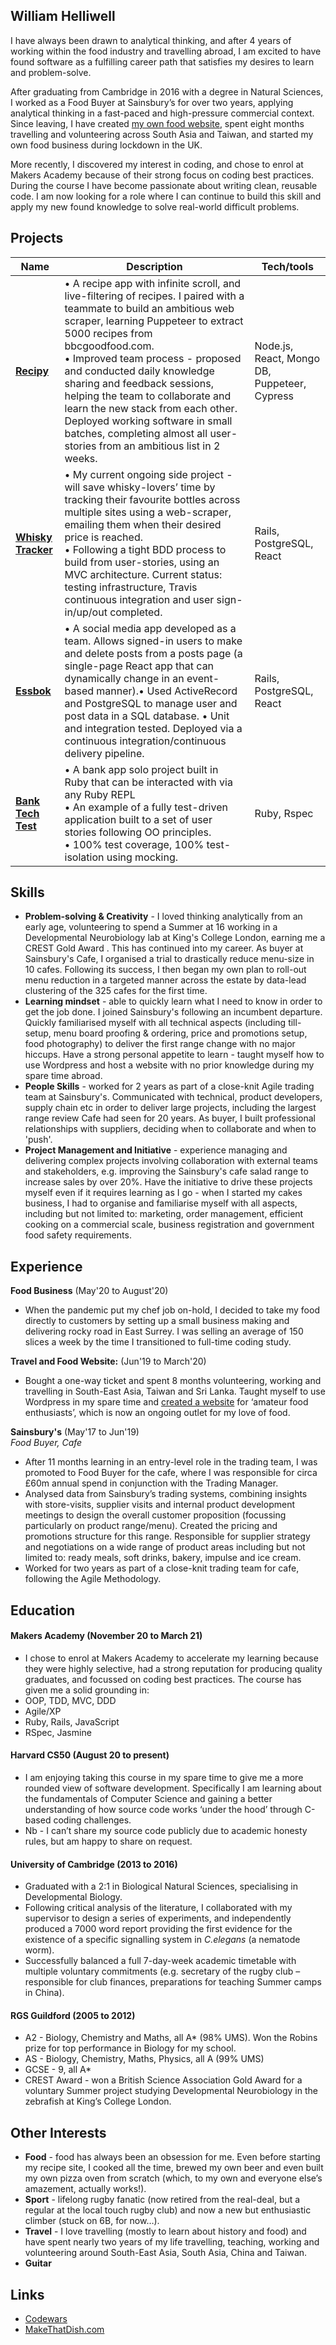 ## William Helliwell

I have always been drawn to analytical thinking, and after 4 years of working within the food industry and travelling abroad, I am excited to have found software as a fulfilling career path that satisfies my desires to learn and problem-solve.

After graduating from Cambridge in 2016 with a degree in Natural Sciences, I worked as a Food Buyer at Sainsbury’s for over two years, applying analytical thinking in a fast-paced and high-pressure commercial context. Since leaving, I have created [my own food website](https://makethatdish.com/), spent eight months travelling and volunteering across South Asia and Taiwan, and started my own food business during lockdown in the UK.

More recently, I discovered my interest in coding, and chose to enrol at Makers Academy because of their strong focus on coding best practices. During the course I have become passionate about writing clean, reusable code. I am now looking for a role where I can continue to build this skill and apply my new found knowledge to solve real-world difficult problems.


## Projects


| Name                         | Description       | Tech/tools        |
| ---------------------------- | ----------------- | ----------------- |
| [**Recipy**](https://github.com/Will-Helliwell/Recipy) | • A recipe app with infinite scroll, and  live-filtering of recipes. I paired with a teammate to build an ambitious web scraper, learning Puppeteer to extract 5000 recipes from bbcgoodfood.com. <br> • Improved team process - proposed and conducted daily knowledge sharing and feedback sessions, helping the team to collaborate and learn the new stack from each other. Deployed working software in small batches, completing almost all user-stories from an ambitious list in 2 weeks. | Node.js, React, Mongo DB, Puppeteer, Cypress|
| [**Whisky Tracker**](https://github.com/Will-Helliwell/whisky_tracker) | • My current ongoing side project - will save whisky-lovers’ time by tracking their favourite bottles across multiple sites using a web-scraper, emailing them when their desired price is reached. <br>• Following a tight BDD process to build from user-stories, using an MVC architecture. Current status: testing infrastructure, Travis continuous integration and user sign-in/up/out completed.| Rails, PostgreSQL, React |
| [**Essbok**](https://github.com/Will-Helliwell/essbok) | • A social media app developed as a team. Allows signed-in users to make and delete posts from a posts page (a single-page React app  that can dynamically change in an event-based manner).• Used ActiveRecord and PostgreSQL to manage user and post data in a SQL database. • Unit and integration tested. Deployed via a continuous integration/continuous delivery pipeline. | Rails, PostgreSQL, React |
| [**Bank Tech Test**](https://github.com/Will-Helliwell/bank_tech_test) | • A bank app solo project built in Ruby that can be interacted with via any Ruby REPL <br>• An example of a fully test-driven application built to a set of user stories following OO principles.<br>• 100% test coverage, 100% test-isolation using mocking. | Ruby, Rspec |




## Skills

- **Problem-solving & Creativity** - I loved thinking analytically from an early age, volunteering to spend a Summer at 16 working in a Developmental Neurobiology lab at King's College London, earning me  a CREST Gold Award . This has continued into my career. As buyer at Sainsbury's Cafe, I organised a trial to drastically reduce menu-size in 10 cafes. Following its success, I then began my own plan to roll-out menu reduction in a targeted manner across the estate by data-lead clustering of the 325 cafes for the first time.
- **Learning mindset** - able to quickly learn what I need to know in order to get the job done. I joined Sainsbury's following an incumbent departure. Quickly familiarised myself with all technical aspects (including till-setup, menu board proofing & ordering, price and promotions setup, food photography) to deliver the first range change with no major hiccups. Have a strong personal appetite to learn - taught myself how to use Wordpress and host a website with no prior knowledge during my spare time abroad.
- **People Skills** - worked for 2 years as part of a close-knit Agile trading team at Sainsbury's. Communicated with technical, product developers, supply chain etc in order to deliver large projects, including the largest range review Cafe had seen for 20 years. As buyer, I built professional relationships with suppliers, deciding when to collaborate and when to 'push'.
- **Project Management and Initiative** - experience managing and delivering complex projects involving collaboration with external teams and stakeholders, e.g. improving the Sainsbury's cafe salad range to increase sales by over 20%. Have the initiative to drive these projects myself even if it requires learning as I go - when I started my cakes business, I had to organise and familiarise myself with all aspects, including but not limited to: marketing, order management, efficient cooking on a commercial scale, business registration and government food safety requirements.

## Experience

**Food Business** (May'20 to August'20)  

- When the pandemic put my chef job on-hold, I decided to take my food directly to customers by setting up a small business making and delivering rocky road in East Surrey. I was selling an average of 150 slices a week by the time I transitioned to full-time coding study.


**Travel and Food Website:** (Jun'19 to March'20)  

- Bought a one-way ticket and spent 8 months volunteering, working and travelling in South-East Asia, Taiwan and Sri Lanka. Taught myself to use Wordpress in my spare time and [created a website](https://makethatdish.com/) for ‘amateur food enthusiasts’, which is now an ongoing outlet for my love of food.

**Sainsbury's** (May'17 to Jun'19)  
_Food Buyer, Cafe_

- After 11 months learning in an entry-level role in the trading team, I was promoted to Food Buyer for the cafe, where I was responsible for circa £60m annual spend in conjunction with the Trading Manager.
- Analysed data from Sainsbury’s trading systems, combining insights with store-visits, supplier visits and internal product development meetings to design the overall customer proposition (focussing particularly on product range/menu). Created the pricing and promotions structure for this range. Responsible for supplier strategy and negotiations on a wide range of product areas including but not limited to: ready meals, soft drinks, bakery, impulse and ice cream.
- Worked for two years as part of a close-knit trading team for cafe, following the Agile Methodology.

## Education

#### Makers Academy (November 20 to March 21)

- I chose to enrol at Makers Academy to accelerate my learning because they were highly selective, had a strong reputation for producing quality graduates, and focussed on coding best practices. The course has given me a solid grounding in:
- OOP, TDD, MVC, DDD
- Agile/XP
- Ruby, Rails, JavaScript
- RSpec, Jasmine

#### Harvard CS50 (August 20 to present)

- I am enjoying taking this course in my spare time to give me a more rounded view of software development. Specifically I am learning about the fundamentals of Computer Science and gaining a better understanding of how source code works ‘under the hood’ through C-based coding challenges.
- Nb - I can’t share my source code publicly due to academic honesty rules, but  am happy to share on request.

#### University of Cambridge (2013 to 2016)

- Graduated with a 2:1 in Biological Natural Sciences, specialising in Developmental Biology.
- Following critical analysis of the literature, I collaborated with my supervisor to design a series of experiments, and independently produced a 7000 word report providing the first evidence for the existence of a specific signalling system in *C.elegans* (a nematode worm).
- Successfully balanced a full 7-day-week academic timetable with multiple voluntary commitments (e.g. secretary of the rugby club – responsible for club finances, preparations for teaching Summer camps in China).

#### RGS Guildford (2005 to 2012)

- A2 - Biology, Chemistry and Maths, all A* (98% UMS). Won the Robins prize for top performance in Biology for my school.
- AS - Biology, Chemistry, Maths, Physics, all A (99% UMS)
- GCSE - 9, all A*
- CREST Award - won a British Science Association Gold Award for a voluntary Summer project studying Developmental Neurobiology in the zebrafish at King’s College London.

## Other Interests

- **Food** - food has always been an obsession for me. Even before starting my recipe site, I cooked all the time, brewed my own beer and even built my own pizza oven from scratch (which, to my own and everyone else’s amazement, actually works!).
- **Sport** - lifelong rugby fanatic (now retired from the real-deal, but a regular at the local touch rugby club) and now a new but enthusiastic climber (stuck on 6B, for now…).
- **Travel** - I love travelling (mostly to learn about history and food) and have spent nearly two years of my life travelling, teaching, working and volunteering around South-East Asia, South Asia, China and Taiwan.
- **Guitar**

## Links
- [Codewars](https://www.codewars.com/users/Will%20Helliwell)
- [MakeThatDish.com](https://makethatdish.com/)
